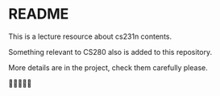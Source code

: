 # README

This is a lecture resource about cs231n contents.

Something relevant to CS280 also is added to this repository.

More details are in the project, check them carefully please.

🫠😎😎😎🫠